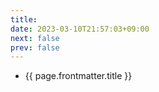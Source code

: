 ```yaml
---
title: 
date: 2023-03-10T21:57:03+09:00
next: false
prev: false
---
```


<script setup>
import { useData } from 'vitepress'
// import { data as posts } from '../../../.vitepress/theme/posts.data.js'

const { params } = useData()
const current_tag = params.value.tag

var pages = []
posts.forEach(post => {
    if (post.frontmatter.tags){
        var tags = post.frontmatter.tags.map(tag => { return tag.replaceAll(" ", "") })
        if (tags.includes(current_tag)) {
            pages.push(post)
        }
    }
})

</script>

<!-- @content -->

<ul>
  <li v-for="page of pages">
    <a :href="page.url">{{ page.frontmatter.title }}</a>
  </li>
</ul>
